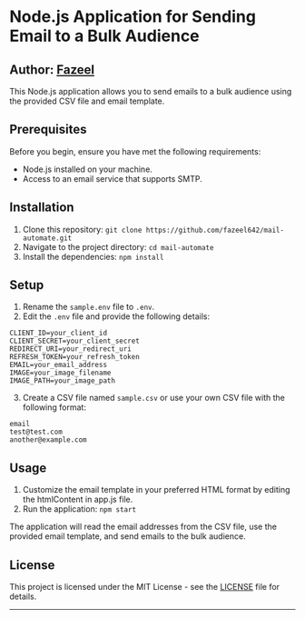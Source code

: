 # Node.js Application for Sending Email to a Bulk Audience

## Author: <a href='https://github.com/fazeel642'>Fazeel</a>

This Node.js application allows you to send emails to a bulk audience using the provided CSV file and email template.

## Prerequisites

Before you begin, ensure you have met the following requirements:

-   Node.js installed on your machine.
-   Access to an email service that supports SMTP.

## Installation

1. Clone this repository: `git clone https://github.com/fazeel642/mail-automate.git`
2. Navigate to the project directory: `cd mail-automate`
3. Install the dependencies: `npm install`

## Setup

1. Rename the `sample.env` file to `.env`.
2. Edit the `.env` file and provide the following details:

```
CLIENT_ID=your_client_id
CLIENT_SECRET=your_client_secret
REDIRECT_URI=your_redirect_uri
REFRESH_TOKEN=your_refresh_token
EMAIL=your_email_address
IMAGE=your_image_filename
IMAGE_PATH=your_image_path
```

3. Create a CSV file named `sample.csv` or use your own CSV file with the following format:

```
email
test@test.com
another@example.com
```

## Usage

1. Customize the email template in your preferred HTML format by editing the htmlContent in app.js file.
2. Run the application: `npm start`

The application will read the email addresses from the CSV file, use the provided email template, and send emails to the bulk audience.

## License

This project is licensed under the MIT License - see the [LICENSE](LICENSE.MD) file for details.

---
